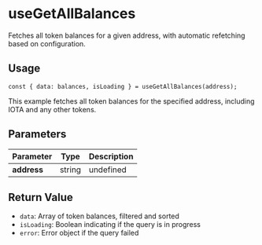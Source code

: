 # useGetAllBalances

Fetches all token balances for a given address, with automatic refetching based on configuration.

## Usage
```tsx
const { data: balances, isLoading } = useGetAllBalances(address);
```

This example fetches all token balances for the specified address, including IOTA and any other tokens.

## Parameters
| Parameter | Type | Description |
|-----------|------|-------------|
| **address** | string | undefined | The address to fetch balances for |

## Return Value
* `data`: Array of token balances, filtered and sorted
* `isLoading`: Boolean indicating if the query is in progress
* `error`: Error object if the query failed